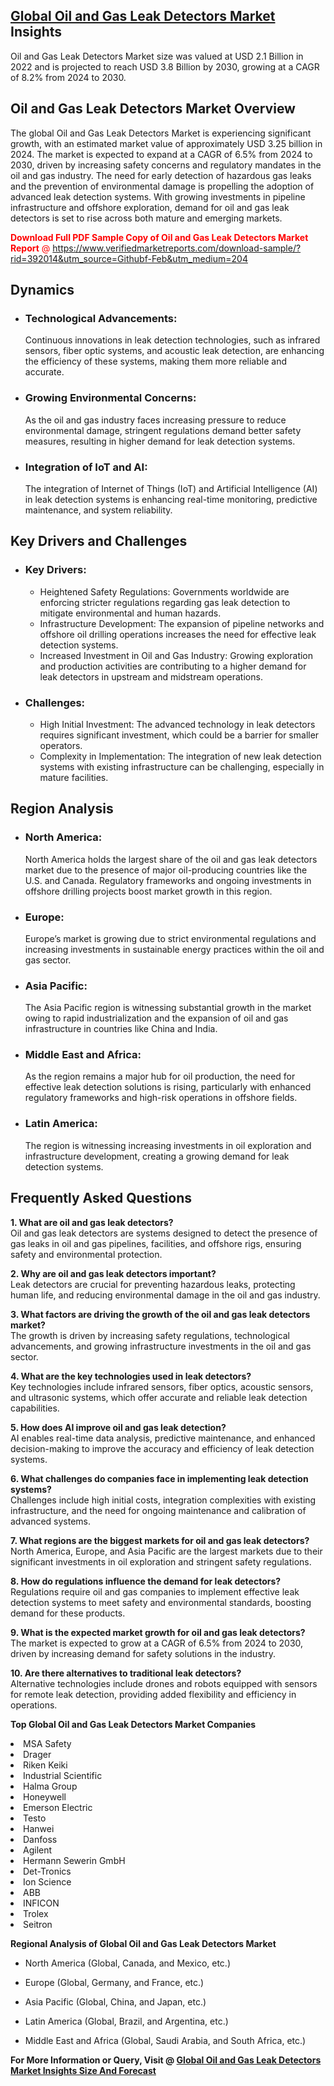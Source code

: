 <h2><a href="https://www.verifiedmarketreports.com/download-sample/?rid=392014&amp;utm_source=Githubf&amp;utm_medium=204" target="_blank">Global Oil and Gas Leak Detectors Market</a> Insights</h2><p>Oil and Gas Leak Detectors Market size was valued at USD 2.1 Billion in 2022 and is projected to reach USD 3.8 Billion by 2030, growing at a CAGR of 8.2% from 2024 to 2030.</p><p> <h2>Oil and Gas Leak Detectors Market Overview</h2> <p>The global Oil and Gas Leak Detectors Market is experiencing significant growth, with an estimated market value of approximately USD 3.25 billion in 2024. The market is expected to expand at a CAGR of 6.5% from 2024 to 2030, driven by increasing safety concerns and regulatory mandates in the oil and gas industry. The need for early detection of hazardous gas leaks and the prevention of environmental damage is propelling the adoption of advanced leak detection systems. With growing investments in pipeline infrastructure and offshore exploration, demand for oil and gas leak detectors is set to rise across both mature and emerging markets.</p> <p><p><span class=""><span style="color: #ff0000;"><strong>Download Full PDF Sample Copy of Oil and Gas Leak Detectors Market Report</strong> @ </span><a href="https://www.verifiedmarketreports.com/download-sample/?rid=392014&amp;utm_source=Githubf-Feb&amp;utm_medium=204" target="_blank">https://www.verifiedmarketreports.com/download-sample/?rid=392014&amp;utm_source=Githubf-Feb&amp;utm_medium=204</a></span></p></p> <h2>Dynamics</h2> <ul> <li><h3>Technological Advancements:</h3> Continuous innovations in leak detection technologies, such as infrared sensors, fiber optic systems, and acoustic leak detection, are enhancing the efficiency of these systems, making them more reliable and accurate.</li> <li><h3>Growing Environmental Concerns:</h3> As the oil and gas industry faces increasing pressure to reduce environmental damage, stringent regulations demand better safety measures, resulting in higher demand for leak detection systems.</li> <li><h3>Integration of IoT and AI:</h3> The integration of Internet of Things (IoT) and Artificial Intelligence (AI) in leak detection systems is enhancing real-time monitoring, predictive maintenance, and system reliability.</li> </ul> <h2>Key Drivers and Challenges</h2> <ul> <li><h3>Key Drivers:</h3> <ul> <li>Heightened Safety Regulations: Governments worldwide are enforcing stricter regulations regarding gas leak detection to mitigate environmental and human hazards.</li> <li>Infrastructure Development: The expansion of pipeline networks and offshore oil drilling operations increases the need for effective leak detection systems.</li> <li>Increased Investment in Oil and Gas Industry: Growing exploration and production activities are contributing to a higher demand for leak detectors in upstream and midstream operations.</li> </ul> </li> <li><h3>Challenges:</h3> <ul> <li>High Initial Investment: The advanced technology in leak detectors requires significant investment, which could be a barrier for smaller operators.</li> <li>Complexity in Implementation: The integration of new leak detection systems with existing infrastructure can be challenging, especially in mature facilities.</li> </ul> </li> </ul> <h2>Region Analysis</h2> <ul> <li><h3>North America:</h3> North America holds the largest share of the oil and gas leak detectors market due to the presence of major oil-producing countries like the U.S. and Canada. Regulatory frameworks and ongoing investments in offshore drilling projects boost market growth in this region.</li> <li><h3>Europe:</h3> Europe’s market is growing due to strict environmental regulations and increasing investments in sustainable energy practices within the oil and gas sector.</li> <li><h3>Asia Pacific:</h3> The Asia Pacific region is witnessing substantial growth in the market owing to rapid industrialization and the expansion of oil and gas infrastructure in countries like China and India.</li> <li><h3>Middle East and Africa:</h3> As the region remains a major hub for oil production, the need for effective leak detection solutions is rising, particularly with enhanced regulatory frameworks and high-risk operations in offshore fields.</li> <li><h3>Latin America:</h3> The region is witnessing increasing investments in oil exploration and infrastructure development, creating a growing demand for leak detection systems.</li> </ul> <h2>Frequently Asked Questions</h2> <p><strong>1. What are oil and gas leak detectors?</strong><br>Oil and gas leak detectors are systems designed to detect the presence of gas leaks in oil and gas pipelines, facilities, and offshore rigs, ensuring safety and environmental protection.</p> <p><strong>2. Why are oil and gas leak detectors important?</strong><br>Leak detectors are crucial for preventing hazardous leaks, protecting human life, and reducing environmental damage in the oil and gas industry.</p> <p><strong>3. What factors are driving the growth of the oil and gas leak detectors market?</strong><br>The growth is driven by increasing safety regulations, technological advancements, and growing infrastructure investments in the oil and gas sector.</p> <p><strong>4. What are the key technologies used in leak detectors?</strong><br>Key technologies include infrared sensors, fiber optics, acoustic sensors, and ultrasonic systems, which offer accurate and reliable leak detection capabilities.</p> <p><strong>5. How does AI improve oil and gas leak detection?</strong><br>AI enables real-time data analysis, predictive maintenance, and enhanced decision-making to improve the accuracy and efficiency of leak detection systems.</p> <p><strong>6. What challenges do companies face in implementing leak detection systems?</strong><br>Challenges include high initial costs, integration complexities with existing infrastructure, and the need for ongoing maintenance and calibration of advanced systems.</p> <p><strong>7. What regions are the biggest markets for oil and gas leak detectors?</strong><br>North America, Europe, and Asia Pacific are the largest markets due to their significant investments in oil exploration and stringent safety regulations.</p> <p><strong>8. How do regulations influence the demand for leak detectors?</strong><br>Regulations require oil and gas companies to implement effective leak detection systems to meet safety and environmental standards, boosting demand for these products.</p> <p><strong>9. What is the expected market growth for oil and gas leak detectors?</strong><br>The market is expected to grow at a CAGR of 6.5% from 2024 to 2030, driven by increasing demand for safety solutions in the industry.</p> <p><strong>10. Are there alternatives to traditional leak detectors?</strong><br>Alternative technologies include drones and robots equipped with sensors for remote leak detection, providing added flexibility and efficiency in operations.</p> </p><p><strong>Top Global Oil and Gas Leak Detectors Market Companies</strong></p><div data-test-id=""><p><li>MSA Safety</li><li> Drager</li><li> Riken Keiki</li><li> Industrial Scientific</li><li> Halma Group</li><li> Honeywell</li><li> Emerson Electric</li><li> Testo</li><li> Hanwei</li><li> Danfoss</li><li> Agilent</li><li> Hermann Sewerin GmbH</li><li> Det-Tronics</li><li> Ion Science</li><li> ABB</li><li> INFICON</li><li> Trolex</li><li> Seitron</li></p><div><strong>Regional Analysis of&nbsp;Global Oil and Gas Leak Detectors Market</strong></div><ul><li dir="ltr"><p dir="ltr">North America&nbsp;(Global, Canada, and Mexico, etc.)</p></li><li dir="ltr"><p dir="ltr">Europe (Global, Germany, and France, etc.)</p></li><li dir="ltr"><p dir="ltr">Asia Pacific&nbsp;(Global, China, and Japan, etc.)</p></li><li dir="ltr"><p dir="ltr">Latin America&nbsp;(Global, Brazil, and Argentina, etc.)</p></li><li dir="ltr">Middle East and Africa&nbsp;(Global, Saudi Arabia, and South Africa, etc.)</li></ul><p><strong>For More Information or Query, Visit @&nbsp;</strong><strong><a href="https://www.verifiedmarketreports.com/product/oil-and-gas-leak-detectors-market/?utm_source=Githubf&amp;utm_medium=204" target="_blank">Global Oil and Gas Leak Detectors Market Insights Size And Forecast</a></strong></p></div>
